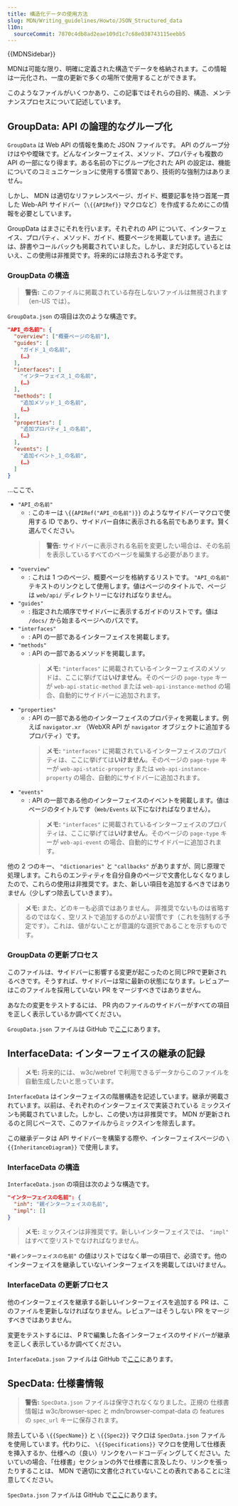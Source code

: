 ```yaml
---
title: 構造化データの使用方法
slug: MDN/Writing_guidelines/Howto/JSON_Structured_data
l10n:
  sourceCommit: 7870c4db8ad2eae109d1c7c68e038743115eebb5
---
```


{{MDNSidebar}}

MDNは可能な限り、明確に定義された構造でデータを格納されます。この情報は一元化され、一度の更新で多くの場所で使用することができます。

このようなファイルがいくつかあり、この記事ではそれらの目的、構造、メンテナンスプロセスについて記述しています。

## GroupData: API の論理的なグループ化

`GroupData` は Web API の情報を集めた JSON ファイルです。 API のグループ分けはやや曖昧です。どんなインターフェイス、メソッド、プロパティも複数の API の一部になり得ます。ある名前の下にグループ化された API の設定は、機能についてのコミュニケーションに使用する慣習であり、技術的な強制力はありません。

しかし、 MDN は適切なリファレンスページ、ガイド、概要記事を持つ首尾一貫した Web-API サイドバー（`\{{APIRef}}` マクロなど）を作成するためにこの情報を必要としています。

GroupData はまさにそれを行います。それぞれの API について、インターフェイス、プロパティ、メソッド、ガイド、概要ページを掲載しています。過去には、辞書やコールバックも掲載されていました。しかし、まだ対応しているとはいえ、この使用は非推奨です。将来的には除去される予定です。

### GroupData の構造

> **警告:** このファイルに掲載されている存在しないファイルは無視されます（en-US では）。

`GroupData.json` の項目は次のような構造です。

```json
"API_の名前": {
  "overview": ["概要ページの名前"],
  "guides": [
    "ガイド_1_の名前",
    (…)
  ],
  "interfaces": [
    "インターフェイス_1_の名前",
    (…)
  ],
  "methods": [
    "追加メソッド_1_の名前",
    (…)
  ],
  "properties": [
    "追加プロパティ_1_の名前",
    (…)
  ],
  "events": [
    "追加イベント_1_の名前",
    (…)
  ]
}
```

…ここで、

- `"API_の名前"`
  - : このキーは `\{{APIRef("API_の名前")}}` のようなサイドバーマクロで使用する ID であり、サイドバー自体に表示される名前でもあります。賢く選んでください。
    > **警告:** サイドバーに表示される名前を変更したい場合は、その名前を表示しているすべてのページを編集する必要があります。
- `"overview"`
  - : これは 1 つのページ、概要ページを格納するリストです。 `"API_の名前"` テキストのリンクとして使用します。値はページのタイトルで、ページは `web/api/` ディレクトリーになければなりません。
- `"guides"`
  - : 指定された順序でサイドバーに表示するガイドのリストです。値は `/docs/` から始まるページへのパスです。
- `"interfaces"`
  - : API の一部であるインターフェイスを掲載します。
- `"methods"`
  - : API の一部であるメソッドを掲載します。
    > **メモ:** `"interfaces"` に掲載されているインターフェイスのメソッドは、ここに挙げては**いけません**。そのページの `page-type` キーが `web-api-static-method` または `web-api-instance-method` の場合、自動的にサイドバーに追加されます。
- `"properties"`
  - : API の一部である他のインターフェイスのプロパティを掲載します。例えば `navigator.xr` （WebXR API が `navigator` オブジェクトに追加するプロパティ）です。
    > **メモ:** `"interfaces"` に掲載されているインターフェイスのプロパティは、ここに挙げては**いけません**。そのページの `page-type` キーが `web-api-static-property` または `web-api-instance-property` の場合、自動的にサイドバーに追加されます。
- `"events"`
  - : API の一部である他のインターフェイスのイベントを掲載します。値はページのタイトルです（`Web/Events` 以下になければなりません）。
    > **メモ:** `"interfaces"` に掲載されているインターフェイスのプロパティは、ここに挙げては**いけません**。そのページの `page-type` キーが `web-api-event` の場合、自動的にサイドバーに追加されます。

他の 2 つのキー、 `"dictionaries"` と `"callbacks"` がありますが、同じ原理で処理します。これらのエンティティを自分自身のページで文書化しなくなりましたので、これらの使用は非推奨です。また、新しい項目を追加するべきではありません（少しずつ除去していきます）。

> **メモ:** また、どのキーも必須ではありません。 非推奨でないものは省略するのではなく、空リストで追加するのがよい習慣です（これを強制する予定です）。これは、値がないことが意識的な選択であることを示すものです。

### GroupData の更新プロセス

このファイルは、サイドバーに影響する変更が起こったのと同じPRで更新されるべきです。そうすれば、サイドバーは常に最新の状態になります。レビュアーはこのファイルを採用していない PR をマージすべきではありません。

あなたの変更をテストするには、 PR 内のファイルのサイドバーがすべての項目を正しく表示しているか調べてください。

`GroupData.json` ファイルは GitHub で[ここ](https://github.com/mdn/content/blob/main/files/jsondata/GroupData.json)にあります。

## InterfaceData: インターフェイスの継承の記録

> **メモ:** 将来的には、 w3c/webref で利用できるデータからこのファイルを自動生成したいと思っています。

`InterfaceData` はインターフェイスの階層構造を記述しています。継承が掲載されています。以前は、それぞれのインターフェイスで実装されている ミックスインも掲載されていました。しかし、この使い方は非推奨です。 MDN が更新されるのと同じペースで、このファイルからミックスインを除去します。

この継承データは API サイドバーを構築する際や、インターフェイスページの `\{{InheritanceDiagram}}` で使用します。

### InterfaceData の構造

`InterfaceData.json` の項目は次のような構造です。

```json
"インターフェイスの名前": {
  "inh": "親インターフェイスの名前",
  "impl": []
}
```

> **メモ:** ミックスインは非推奨です。新しいインターフェイスでは、 `"impl"` はすべて空リストでなければなりません。

`"親インターフェイスの名前"` の値はリストではなく単一の項目で、必須です。他のインターフェイスを継承していないインターフェイスを掲載してはいけません。

### InterfaceData の更新プロセス

他のインターフェイスを継承する新しいインターフェイスを追加する PR は、このファイルを更新しなければなりません。レビュアーはそうしない PR をマージすべきではありません。

変更をテストするには、 P Rで編集した各インターフェイスのサイドバーが継承を正しく表示しているか調べてください。

`InterfaceData.json` ファイルは GitHub で[ここ](https://github.com/mdn/content/blob/main/files/jsondata/InterfaceData.json)にあります。

## SpecData: 仕様書情報

> **警告:** `SpecData.json` ファイルは保守されなくなりました。正規の 仕様書情報は w3c/browser-spec と mdn/browser-compat-data の features の `spec_url` キーに保存されます。

除去している `\{{SpecName}}` と `\{{Spec2}}` マクロは `SpecData.json` ファイルを使用しています。代わりに、 `\{{Specifications}}` マクロを使用して仕様表を挿入するか、仕様への（良い）リンクをハードコーディングしてください。たいていの場合、「仕様書」セクションの外で仕様書に言及したり、リンクを張ったりすることは、 MDN で適切に文書化されていないことの表れであることに注意してください。

`SpecData.json` ファイルは GitHub で[ここ](https://github.com/mdn/content/blob/main/files/jsondata/SpecData.json)にあります。
